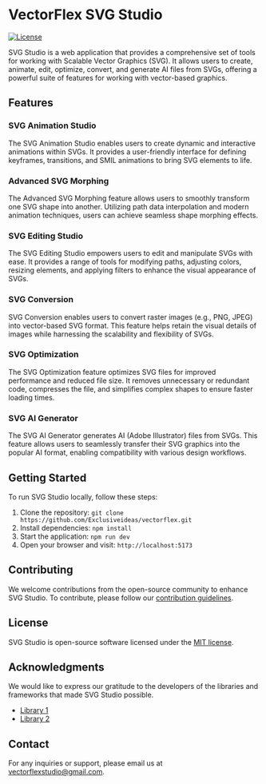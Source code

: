 # VectorFlex SVG Studio

[![License](https://img.shields.io/badge/License-MIT-blue.svg)](LICENSE)

SVG Studio is a web application that provides a comprehensive set of tools for working with Scalable Vector Graphics (SVG). It allows users to create, animate, edit, optimize, convert, and generate AI files from SVGs, offering a powerful suite of features for working with vector-based graphics.

## Features

### SVG Animation Studio

The SVG Animation Studio enables users to create dynamic and interactive animations within SVGs. It provides a user-friendly interface for defining keyframes, transitions, and SMIL animations to bring SVG elements to life.

### Advanced SVG Morphing

The Advanced SVG Morphing feature allows users to smoothly transform one SVG shape into another. Utilizing path data interpolation and modern animation techniques, users can achieve seamless shape morphing effects.

### SVG Editing Studio

The SVG Editing Studio empowers users to edit and manipulate SVGs with ease. It provides a range of tools for modifying paths, adjusting colors, resizing elements, and applying filters to enhance the visual appearance of SVGs.

### SVG Conversion

SVG Conversion enables users to convert raster images (e.g., PNG, JPEG) into vector-based SVG format. This feature helps retain the visual details of images while harnessing the scalability and flexibility of SVGs.

### SVG Optimization

The SVG Optimization feature optimizes SVG files for improved performance and reduced file size. It removes unnecessary or redundant code, compresses the file, and simplifies complex shapes to ensure faster loading times.

### SVG AI Generator

The SVG AI Generator generates AI (Adobe Illustrator) files from SVGs. This feature allows users to seamlessly transfer their SVG graphics into the popular AI format, enabling compatibility with various design workflows.

## Getting Started

To run SVG Studio locally, follow these steps:

1. Clone the repository: `git clone https://github.com/Exclusiveideas/vectorflex.git`
2. Install dependencies: `npm install`
3. Start the application: `npm run dev`
4. Open your browser and visit: `http://localhost:5173`

## Contributing

We welcome contributions from the open-source community to enhance SVG Studio. To contribute, please follow our [contribution guidelines](CONTRIBUTING.md).

## License

SVG Studio is open-source software licensed under the [MIT license](LICENSE).

## Acknowledgments

We would like to express our gratitude to the developers of the libraries and frameworks that made SVG Studio possible.

* [Library 1](https://example.com/library1)
* [Library 2](https://example.com/library2)

## Contact

For any inquiries or support, please email us at vectorflexstudio@gmail.com.
